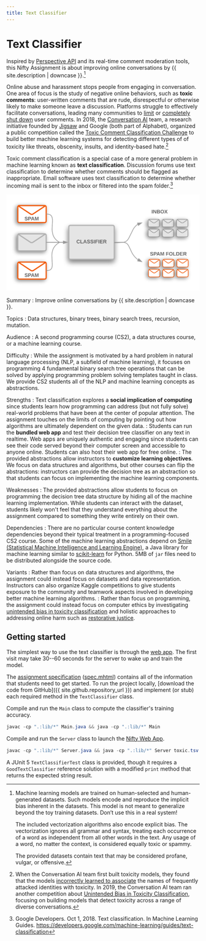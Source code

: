```yaml
---
title: Text Classifier
---
```


# Text Classifier

Inspired by [Perspective API](https://www.perspectiveapi.com/) and its real-time comment moderation tools, this Nifty Assignment is about improving online conversations by {{ site.description | downcase }}.[^0]

[^0]: Machine learning models are trained on human-selected and human-generated datasets. Such models encode and reproduce the implicit bias inherent in the datasets. This model is not meant to generalize beyond the toy training datasets. Don’t use this in a real system!

      The included vectorization algorithms also encode explicit bias. The vectorization ignores all grammar and syntax, treating each occurrence of a word as independent from all other words in the text. Any usage of a word, no matter the context, is considered equally toxic or spammy.

      The provided datasets contain text that may be considered profane, vulgar, or offensive.

Online abuse and harassment stops people from engaging in conversation. One area of focus is the study of negative online behaviors, such as **toxic comments**: user-written comments that are rude, disrespectful or otherwise likely to make someone leave a discussion. Platforms struggle to effectively facilitate conversations, leading many communities to [limit](https://meta.stackexchange.com/q/342779) or [completely shut down](https://en.wikipedia.org/wiki/R/The_Donald#Quarantine,_restriction,_ban_and_successor) user comments. In 2018, the [Conversation AI](https://conversationai.github.io/) team, a research initiative founded by [Jigsaw](https://jigsaw.google.com/) and Google (both part of Alphabet), organized a public competition called the [Toxic Comment Classification Challenge](https://www.kaggle.com/c/jigsaw-toxic-comment-classification-challenge) to build better machine learning systems for detecting different types of of toxicity like threats, obscenity, insults, and identity-based hate.[^1]

[^1]: When the Conversation AI team first built toxicity models, they found that the models [incorrectly learned to associate](https://medium.com/the-false-positive/unintended-bias-and-names-of-frequently-targeted-groups-8e0b81f80a23) the names of frequently attacked identities with toxicity. In 2019, the Conversation AI team ran another competition about [Unintended Bias in Toxicity Classification](https://www.kaggle.com/c/jigsaw-unintended-bias-in-toxicity-classification), focusing on building models that detect toxicity across a range of diverse conversations.

Toxic comment classification is a special case of a more general problem in machine learning known as **text classification**. Discussion forums use text classification to determine whether comments should be flagged as inappropriate. Email software uses text classification to determine whether incoming mail is sent to the inbox or filtered into the spam folder.[^2]

![Spam email classifier](spam-classifier.png)

[^2]: Google Developers. Oct 1, 2018. Text classification. In Machine Learning Guides. <https://developers.google.com/machine-learning/guides/text-classification>

Summary
: Improve online conversations by {{ site.description | downcase }}.

Topics
: Data structures, binary trees, binary search trees, recursion, mutation.

Audience
: A second programming course (CS2), a data structures course, or a machine learning course.

Difficulty
: While the assignment is motivated by a hard problem in natural language processing (NLP, a subfield of machine learning), it focuses on programming 4 fundamental binary search tree operations that can be solved by applying programming problem solving templates taught in class. We provide CS2 students all of the NLP and machine learning concepts as abstractions.

Strengths
: Text classification explores a **social implication of computing** since students learn how programming can address (but not fully solve) real-world problems that have been at the center of popular attention. The assignment touches on the limits of computing by pointing out how algorithms are ultimately dependent on the given data.
: Students can run the **bundled web app** and test their decision tree classifier on any text in realtime. Web apps are uniquely authentic and engaging since students can see their code served beyond their computer screen and accessible to anyone online. Students can also host their web app for free online.
: The provided abstractions allow instructors to **customize learning objectives**. We focus on data structures and algorithms, but other courses can flip the abstractions: instructors can provide the decision tree as an abstraction so that students can focus on implementing the machine learning components.

Weaknesses
: The provided abstractions allow students to focus on programming the decision tree data structure by hiding all of the machine learning implementation. While students can interact with the dataset, students likely won't feel that they understand everything about the assignment compared to something they write entirely on their own.

Dependencies
: There are no particular course content knowledge dependencies beyond their typical treatment in a programming-focused CS2 course. Some of the machine learning abstractions depend on [Smile (Statistical Machine Intelligence and Learning Engine)](https://haifengl.github.io/), a Java library for machine learning similar to [scikit-learn](https://scikit-learn.org/) for Python. 5MB of `jar` files need to be distributed alongside the source code.

Variants
: Rather than focus on data structures and algorithms, the assignment could instead focus on datasets and data representation. Instructors can also organize Kaggle competitions to give students exposure to the community and teamwork aspects involved in developing better machine learning algorithms.
: Rather than focus on programming, the assignment could instead focus on computer ethics by investigating [unintended bias in toxicity classification](https://www.kaggle.com/c/jigsaw-unintended-bias-in-toxicity-classification) and holistic approaches to addressing online harm such as [restorative justice](https://www.brookings.edu/techstream/the-promise-of-restorative-justice-in-addressing-online-harm/).

## Getting started

The simplest way to use the text classifier is through the [web app](https://toxicity-classification.herokuapp.com/). The first visit may take 30--60 seconds for the server to wake up and train the model.

The [assignment specification](https://courses.cs.washington.edu/courses/cse143/20au/text-classifier/) ([spec.mhtml](spec.mhtml)) contains all of the information that students need to get started. To run the project locally, [download the code from GitHub]({{ site.github.repository_url }}) and implement (or stub) each required method in the `TextClassifier` class.

Compile and run the `Main` class to compute the classifier's training accuracy.

```java
javac -cp ".:lib/*" Main.java && java -cp ".:lib/*" Main
```

Compile and run the `Server` class to launch the [Nifty Web App](https://kevinl.info/nifty-web-apps/).

```java
javac -cp ".:lib/*" Server.java && java -cp ".:lib/*" Server toxic.tsv
```

A JUnit 5 `TextClassifierTest` class is provided, though it requires a `GoodTextClassifier` reference solution with a modified `print` method that returns the expected string result.
